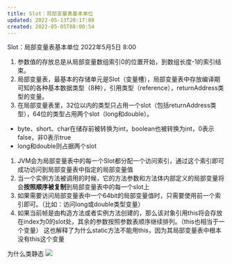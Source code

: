 ```yaml
---
title: Slot：局部变量表基本单位
updated: 2022-05-13T20:17:08
created: 2022-05-05T08:00:54
---
```


Slot：局部变量表基本单位
2022年5月5日
8:00

1.  参数值的存放总是从局部变量数组索引0的位置开始，到数组长度-1的索引结束。
2.  局部变量表，最基本的存储单元是Slot（变量槽），局部变量表中存放编译期可知的各种基本数据类型（8种），引用类型（reference），returnAddress类型的变量。
3.  在局部变量表里，32位以内的类型只占用一个slot（包括returnAddress类型），64位的类型占用两个slot（long和double）。
- byte、short、char在储存前被转换为int，boolean也被转换为int，0表示false，非0表示true
- long和double则占据两个slot
1.  JVM会为局部变量表中的每一个Slot都分配一个访问索引，通过这个索引即可成功访问到局部变量表中指定的局部变量值
2.  当一个实例方法被调用的时候，它的方法参数和方法体内部定义的局部变量将会**按照顺序被复制**到局部变量表中的每一个slot上
3.  如果需要访问局部变量表中一个64bit的局部变量值时，只需要使用前一个索引即可。（比如：访问long或double类型变量）
4.  如果当前帧是由构造方法或者实例方法创建的，那么该对象引用this将会存放在index为0的slot处，其余的参数按照参数表顺序继续排列。（this也相当于一个变量）
这也解释了为什么static方法不能用this，因为其局部变量表中根本没有this这个变量

为什么类静态
![](C:\Users\82609\AppData\Local\Temp\Java\pandoc/media/image1.png)
